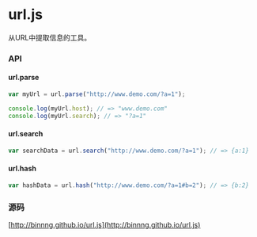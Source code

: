 url.js
======

从URL中提取信息的工具。

### API

#### url.parse

```javascript
var myUrl = url.parse("http://www.demo.com/?a=1");

console.log(myUrl.host); // => "www.demo.com"
console.log(myUrl.search); // => "?a=1"
```

#### url.search

```javascript
var searchData = url.search("http://www.demo.com/?a=1"); // => {a:1}
```
#### url.hash

```javascript
var hashData = url.hash("http://www.demo.com/?a=1#b=2"); // => {b:2}
```

### 源码
[http://binnng.github.io/url.js](http://binnng.github.io/url.js)
